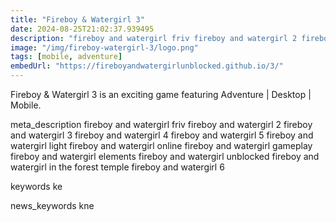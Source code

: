 ```yaml
---
title: "Fireboy & Watergirl 3"
date: 2024-08-25T21:02:37.939495
description: "fireboy and watergirl friv fireboy and watergirl 2 fireboy and watergirl 3 fireboy and watergirl 4 fireboy and watergirl 5 fireboy and watergirl light fireboy and watergirl online fireboy and watergirl gameplay fireboy and watergirl elements fireboy and watergirl unblocked fireboy and watergirl in the forest temple fireboy and watergirl 6"
image: "/img/fireboy-watergirl-3/logo.png"
tags: [mobile, adventure]
embedUrl: "https://fireboyandwatergirlunblocked.github.io/3/"
---
```


Fireboy & Watergirl 3 is an exciting game featuring Adventure | Desktop | Mobile.

meta_description
fireboy and watergirl friv fireboy and watergirl 2 fireboy and watergirl 3 fireboy and watergirl 4 fireboy and watergirl 5 fireboy and watergirl light fireboy and watergirl online fireboy and watergirl gameplay fireboy and watergirl elements fireboy and watergirl unblocked fireboy and watergirl in the forest temple fireboy and watergirl 6


keywords
ke


news_keywords
kne
